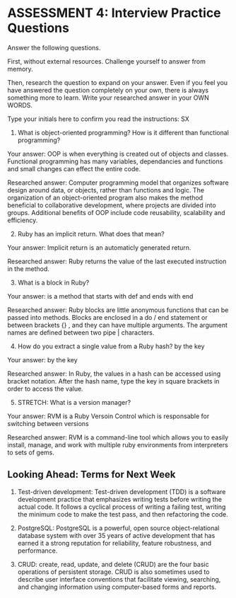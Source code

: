 # ASSESSMENT 4: Interview Practice Questions

Answer the following questions.

First, without external resources. Challenge yourself to answer from memory.

Then, research the question to expand on your answer. Even if you feel you have answered the question completely on your own, there is always something more to learn. Write your researched answer in your OWN WORDS.

Type your initials here to confirm you read the instructions: SX

1. What is object-oriented programming? How is it different than functional programming?

Your answer: OOP is when everything is created out of objects and classes. Functional programming has many variables, dependancies and functions and small changes can effect the entire code. 

Researched answer: Computer programming model that organizes software design around data, or objects, rather than functions and logic. The organization of an object-oriented program also makes the method beneficial to collaborative development, where projects are divided into groups. Additional benefits of OOP include code reusability, scalability and efficiency.

2. Ruby has an implicit return. What does that mean?

Your answer: Implicit return is an automaticly generated return. 

Researched answer: Ruby returns the value of the last executed instruction in the method.

3. What is a block in Ruby? 

Your answer: is a method that starts with def and ends with end

Researched answer: Ruby blocks are little anonymous functions that can be passed into methods. Blocks are enclosed in a do / end statement or between brackets {} , and they can have multiple arguments. The argument names are defined between two pipe | characters.

4. How do you extract a single value from a Ruby hash? by the key

Your answer: by the key

Researched answer: In Ruby, the values in a hash can be accessed using bracket notation. After the hash name, type the key in square brackets in order to access the value.

5. STRETCH: What is a version manager?

Your answer: RVM is a Ruby Versoin Control which is responsable for switching between versions

Researched answer: RVM is a command-line tool which allows you to easily install, manage, and work with multiple ruby environments from interpreters to sets of gems.

## Looking Ahead: Terms for Next Week

1. Test-driven development: Test-driven development (TDD) is a software development practice that emphasizes writing tests before writing the actual code. It follows a cyclical process of writing a failing test, writing the minimum code to make the test pass, and then refactoring the code.

2. PostgreSQL: PostgreSQL is a powerful, open source object-relational database system with over 35 years of active development that has earned it a strong reputation for reliability, feature robustness, and performance.

3. CRUD: create, read, update, and delete (CRUD) are the four basic operations of persistent storage. CRUD is also sometimes used to describe user interface conventions that facilitate viewing, searching, and changing information using computer-based forms and reports.
